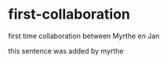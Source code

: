 # first-collaboration
first time collaboration between Myrthe en Jan


this sentence was added by myrthe